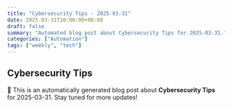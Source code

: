 ```yaml
---
title: "Cybersecurity Tips - 2025-03-31"
date: 2025-03-31T10:00:00+00:00
draft: false
summary: "Automated blog post about Cybersecurity Tips for 2025-03-31."
categories: ["Automation"]
tags: ["weekly", "tech"]
---
```


## Cybersecurity Tips

🚀 This is an automatically generated blog post about **Cybersecurity Tips** for 2025-03-31. Stay tuned for more updates!

